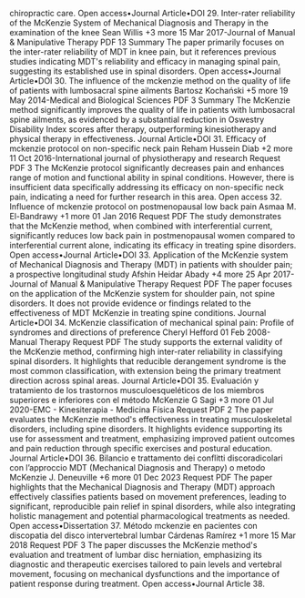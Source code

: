 chiropractic care. Open access•Journal Article•DOI 29. Inter-rater reliability of the McKenzie System of Mechanical Diagnosis and Therapy in the examination of the knee Sean Willis +3 more 15 Mar 2017-Journal of Manual & Manipulative Therapy PDF 13 Summary The paper primarily focuses on the inter-rater reliability of MDT in knee pain, but it references previous studies indicating MDT's reliability and efficacy in managing spinal pain, suggesting its established use in spinal disorders. Open access•Journal Article•DOI 30. The influence of the mckenzie method on the quality of life of patients with lumbosacral spine ailments Bartosz Kochański +5 more 19 May 2014-Medical and Biological Sciences PDF 3 Summary The McKenzie method significantly improves the quality of life in patients with lumbosacral spine ailments, as evidenced by a substantial reduction in Oswestry Disability Index scores after therapy, outperforming kinesiotherapy and physical therapy in effectiveness. Journal Article•DOI 31. Efficacy of mckenzie protocol on non-specific neck pain Reham Hussein Diab +2 more 11 Oct 2016-International journal of physiotherapy and research Request PDF 3 The McKenzie protocol significantly decreases pain and enhances range of motion and functional ability in spinal conditions. However, there is insufficient data specifically addressing its efficacy on non-specific neck pain, indicating a need for further research in this area. Open access 32. Influence of mckenzie protocol on postmenopausal low back pain Asmaa M. El-Bandrawy +1 more 01 Jan 2016 Request PDF The study demonstrates that the McKenzie method, when combined with interferential current, significantly reduces low back pain in postmenopausal women compared to interferential current alone, indicating its efficacy in treating spine disorders. Open access•Journal Article•DOI 33. Application of the McKenzie system of Mechanical Diagnosis and Therapy (MDT) in patients with shoulder pain; a prospective longitudinal study Afshin Heidar Abady +4 more 25 Apr 2017-Journal of Manual & Manipulative Therapy Request PDF The paper focuses on the application of the McKenzie system for shoulder pain, not spine disorders. It does not provide evidence or findings related to the effectiveness of MDT McKenzie in treating spine conditions. Journal Article•DOI 34. McKenzie classification of mechanical spinal pain: Profile of syndromes and directions of preference Cheryl Hefford 01 Feb 2008-Manual Therapy Request PDF The study supports the external validity of the McKenzie method, confirming high inter-rater reliability in classifying spinal disorders. It highlights that reducible derangement syndrome is the most common classification, with extension being the primary treatment direction across spinal areas. Journal Article•DOI 35. Evaluación y tratamiento de los trastornos musculoesqueléticos de los miembros superiores e inferiores con el método McKenzie G Sagi +3 more 01 Jul 2020-EMC - Kinesiterapia - Medicina Física Request PDF 2 The paper evaluates the McKenzie method's effectiveness in treating musculoskeletal disorders, including spine disorders. It highlights evidence supporting its use for assessment and treatment, emphasizing improved patient outcomes and pain reduction through specific exercises and postural education. Journal Article•DOI 36. Bilancio e trattamento dei conflitti discoradicolari con l’approccio MDT (Mechanical Diagnosis and Therapy) o metodo McKenzie J. Deneuville +6 more 01 Dec 2023 Request PDF The paper highlights that the Mechanical Diagnosis and Therapy (MDT) approach effectively classifies patients based on movement preferences, leading to significant, reproducible pain relief in spinal disorders, while also integrating holistic management and potential pharmacological treatments as needed. Open access•Dissertation 37. Método mckenzie en pacientes con discopatia del disco intervertebral lumbar Cárdenas Ramírez +1 more 15 Mar 2018 Request PDF 3 The paper discusses the McKenzie method's evaluation and treatment of lumbar disc herniation, emphasizing its diagnostic and therapeutic exercises tailored to pain levels and vertebral movement, focusing on mechanical dysfunctions and the importance of patient response during treatment. Open access•Journal Article 38.
